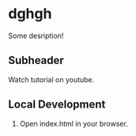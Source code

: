 # dghgh

Some desription!

## Subheader

Watch tutorial on youtube.

## Local Development

1. Open index.html in your browser.